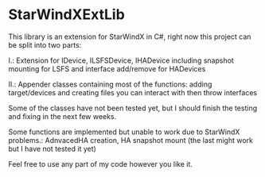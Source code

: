 # StarWindXExtLib

This library is an extension for StarWindX in C#, right now this project can be split into two parts:

I.: Extension for IDevice, ILSFSDevice, IHADevice including snapshot mounting for LSFS and interface add/remove for HADevices

II.: Appender classes containing most of the functions: adding target/devices and creating files you can interact with then throw interfaces

Some of the classes have not been tested yet, but I should finish the testing and fixing in the next few weeks.

Some functions are implemented but unable to work due to StarWindX problems.: AdnvacedHA creation, HA snapshot mount (the last might work but I have not tested it yet)

Feel free to use any part of my code however you like it.
